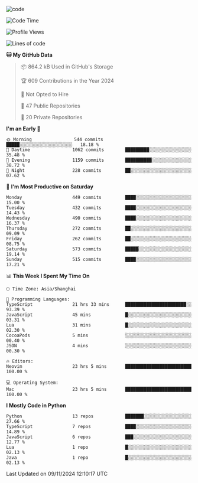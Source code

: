 
<!--
**liuyaanng/liuyaanng** is a ✨ _special_ ✨ repository because its `README.md` (this file) appears on your GitHub profile.

Here are some ideas to get you started:

- 🔭 I’m currently working on ...
- 🌱 I’m currently learning ...
- 👯 I’m looking to collaborate on ...
- 🤔 I’m looking for help with ...
- 💬 Ask me about ...
- 📫 How to reach me: ...
- 😄 Pronouns: ...
- ⚡ Fun fact: ...
-->


![code](https://cdn.jsdelivr.net/gh/liuyaanng/liuyaanng@1.0/code.gif) 

<!--START_SECTION:waka-->
![Code Time](http://img.shields.io/badge/Code%20Time-1%2C016%20hrs%2051%20mins-blue)

![Profile Views](http://img.shields.io/badge/Profile%20Views-0-blue)

![Lines of code](https://img.shields.io/badge/From%20Hello%20World%20I%27ve%20Written-14.9%20million%20lines%20of%20code-blue)

**🐱 My GitHub Data** 

> 📦 864.2 kB Used in GitHub's Storage 
 > 
> 🏆 609 Contributions in the Year 2024
 > 
> 🚫 Not Opted to Hire
 > 
> 📜 47 Public Repositories 
 > 
> 🔑 20 Private Repositories 
 > 
**I'm an Early 🐤** 

```text
🌞 Morning                544 commits         █████░░░░░░░░░░░░░░░░░░░░   18.18 % 
🌆 Daytime                1062 commits        █████████░░░░░░░░░░░░░░░░   35.48 % 
🌃 Evening                1159 commits        ██████████░░░░░░░░░░░░░░░   38.72 % 
🌙 Night                  228 commits         ██░░░░░░░░░░░░░░░░░░░░░░░   07.62 % 
```
📅 **I'm Most Productive on Saturday** 

```text
Monday                   449 commits         ████░░░░░░░░░░░░░░░░░░░░░   15.00 % 
Tuesday                  432 commits         ████░░░░░░░░░░░░░░░░░░░░░   14.43 % 
Wednesday                490 commits         ████░░░░░░░░░░░░░░░░░░░░░   16.37 % 
Thursday                 272 commits         ██░░░░░░░░░░░░░░░░░░░░░░░   09.09 % 
Friday                   262 commits         ██░░░░░░░░░░░░░░░░░░░░░░░   08.75 % 
Saturday                 573 commits         █████░░░░░░░░░░░░░░░░░░░░   19.14 % 
Sunday                   515 commits         ████░░░░░░░░░░░░░░░░░░░░░   17.21 % 
```


📊 **This Week I Spent My Time On** 

```text
🕑︎ Time Zone: Asia/Shanghai

💬 Programming Languages: 
TypeScript               21 hrs 33 mins      ███████████████████████░░   93.39 % 
JavaScript               45 mins             █░░░░░░░░░░░░░░░░░░░░░░░░   03.31 % 
Lua                      31 mins             █░░░░░░░░░░░░░░░░░░░░░░░░   02.30 % 
CocoaPods                5 mins              ░░░░░░░░░░░░░░░░░░░░░░░░░   00.40 % 
JSON                     4 mins              ░░░░░░░░░░░░░░░░░░░░░░░░░   00.30 % 

🔥 Editors: 
Neovim                   23 hrs 5 mins       █████████████████████████   100.00 % 

💻 Operating System: 
Mac                      23 hrs 5 mins       █████████████████████████   100.00 % 
```

**I Mostly Code in Python** 

```text
Python                   13 repos            ███████░░░░░░░░░░░░░░░░░░   27.66 % 
TypeScript               7 repos             ████░░░░░░░░░░░░░░░░░░░░░   14.89 % 
JavaScript               6 repos             ███░░░░░░░░░░░░░░░░░░░░░░   12.77 % 
Lua                      1 repo              █░░░░░░░░░░░░░░░░░░░░░░░░   02.13 % 
Java                     1 repo              █░░░░░░░░░░░░░░░░░░░░░░░░   02.13 % 
```




 Last Updated on 09/11/2024 12:10:17 UTC
<!--END_SECTION:waka-->
